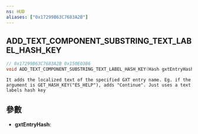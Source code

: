 ```yaml
---
ns: HUD
aliases: ["0x17299B63C7683A2B"]
---
```

## ADD_TEXT_COMPONENT_SUBSTRING_TEXT_LABEL_HASH_KEY

```c
// 0x17299B63C7683A2B 0x150E03B6
void ADD_TEXT_COMPONENT_SUBSTRING_TEXT_LABEL_HASH_KEY(Hash gxtEntryHash);
```

```
It adds the localized text of the specified GXT entry name. Eg. if the argument is GET_HASH_KEY("ES_HELP"), adds "Continue". Just uses a text labels hash key  
```

## 參數
* **gxtEntryHash**: 

